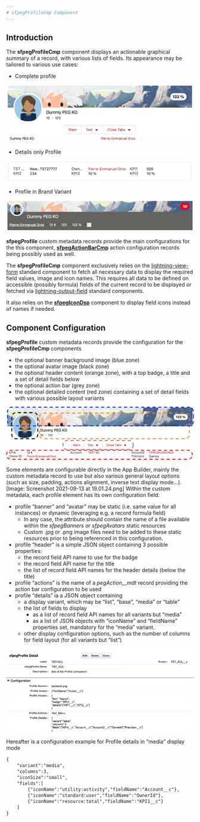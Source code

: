```yaml
---
# sfpegProfileCmp Component
---
```


## Introduction

The **sfpegProfileCmp** component displays an actionable graphical summary of a record, with various lists of fields. Its appearance may be tailored to various use cases:
* Complete profile

![Complete Profile!](/media/sfpegProfile.png) 

* Details only Profile

![Profile with only details!](/media/sfpegProfileDetails.png)

* Profile in Brand Variant

![Profile with variant!](/media/sfpegProfileInverse.png) 

**sfpegProfile** custom metadata records provide the main configurations for the this component, **[sfpegActionBarCmp](/help/sfpegActionBarCmp.md)** action configuration records being possibly used as well.

The **sfpegProfileCmp** component exclusively relies on the [lightning-view-form](https://developer.salesforce.com/docs/component-library/bundle/lightning-record-view-form/documentation) standard component to fetch all 
necessary data to display the required field values, image and icon names. This requires all data to be defined on accessible (possibly formula) fields of the current record to be displayed or fetched via [lightning-output-field](https://developer.salesforce.com/docs/component-library/bundle/lightning-output-field/documentation) standard components.

It also relies on the **[sfpegIconDsp](/help/sfpegIconDsp.md)** component to display field icons instead of names if needed.


## Component Configuration

**sfpegProfile** custom metadata records provide the configuration for the **sfpegProfileCmp** components
* the optional banner background image (blue zone)
* the optional avatar image (black zone)
* the optional header content (orange zone), with a top badge, a title and a set of detail fields below
* the optional action bar (grey zone)
* the optional detailed content (red zone) containing a set of detail fields with various possible layout variants

![Profle Component Layout!](/media/sfpegProfileLayout.png) 

Some elements are configurable directly in the App Builder, mainly the custom metadata record to use but also various general layout options (such as size, padding, actions alignment, inverse text display mode...). 
[Image: Screenshot 2021-09-13 at 19.01.24.png]
Within the custom metadata, each profile element has its own configuration field:

* profile “banner” and “avatar” may be static (i.e. same value for all instances) or dynamic (leveraging e.g. a record formula field) 
    * In any case, the attribute should contain the name of a file available within the *sfpegBanners or sfpegAvatars* static resources
    * Custom .jpg or .png image files need to be added to these static resources prior to being referenced in this configuration.
* profile “header” is a simple JSON object containing 3 possible properties:
    * the record field API name to use for the badge
    * the record field API name for the title
    * the list of record field API names for the header details (below the title) 
* profile “actions” is the name of a *pegAction__mdt* record providing the action bar configuration to be used
* profile “details” ia a JSON object containing
    * a display variant, which may be “list”, “base”, “media” or “table”
    * the list of fields to display
        * as a list of record field API names for all variants but “media”
        * as a list of JSON objects with  “iconName” and “fieldName” properties set, mandatory for the “media” variant.
    * other display configuration options,  such as the number of columns for field layout (for all variants but “list”)

![Profle Component CConfiguration!](/media/sfpegProfileConfigMeta.png) 

Hereafter is a configuration example for Profile details in “media” display mode
```
{
    "variant":"media",
    "columns":3,
    "iconSize":"small",
    "fields":[
        {"iconName":"utility:activity","fieldName":"Account__c"},
        {"iconName":"standard:user","fieldName":"OwnerId"},
        {"iconName":"resource:total","fieldName":"KPI1__c"}
    ]
}
```


